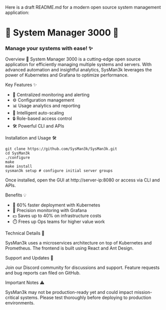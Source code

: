 Here is a draft README.md for a modern open source system management application:

# 🚀 System Manager 3000 🤖

### Manage your systems with ease! ✨

Overview 📝
System Manager 3000 is a cutting-edge open source application for efficiently managing multiple systems and servers. With advanced automation and insightful analytics, SysMan3k leverages the power of Kubernetes and Grafana to optimize performance.

Key Features ✨

- 👀 Centralized monitoring and alerting
- ⚙️ Configuration management
- 📊 Usage analytics and reporting
- 🤖 Intelligent auto-scaling
- 🔒 Role-based access control
- 🛠️ Powerful CLI and APIs

Installation and Usage 🛠️

```
git clone https://github.com/SysMan3k/SysMan3k.git
cd SysMan3k
./configure
make
make install
sysman3k setup # configure initial server groups
```

Once installed, open the GUI at http://server-ip:8080 or access via CLI and APIs.

Benefits 💡

- 🚀 60% faster deployment with Kubernetes
- 🔬 Precision monitoring with Grafana
- 💵 Saves up to 40% on infrastructure costs
- ⏱️ Frees up Ops teams for higher value work

Technical Details 🔧

SysMan3k uses a microservices architecture on top of Kubernetes and Prometheus. The frontend is built using React and Ant Design.

Support and Updates 🚀

Join our Discord community for discussions and support. Feature requests and bug reports can filed on GitHub.

Important Notes ⚠️

SysMan3k may not be production-ready yet and could impact mission-critical systems. Please test thoroughly before deploying to production environments.